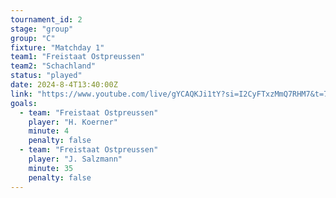 ```yaml
---
tournament_id: 2
stage: "group"
group: "C"
fixture: "Matchday 1"
team1: "Freistaat Ostpreussen"
team2: "Schachland"
status: "played"
date: 2024-8-4T13:40:00Z
link: "https://www.youtube.com/live/gYCAQKJi1tY?si=I2CyFTxzMmQ7RHM7&t=7859"
goals:
  - team: "Freistaat Ostpreussen"
    player: "H. Koerner"
    minute: 4
    penalty: false
  - team: "Freistaat Ostpreussen"
    player: "J. Salzmann"
    minute: 35
    penalty: false
---
```

